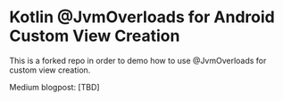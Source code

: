 # Kotlin @JvmOverloads for Android Custom View Creation
This is a forked repo in order to demo how to use @JvmOverloads for custom view creation.

Medium blogpost: [TBD]
